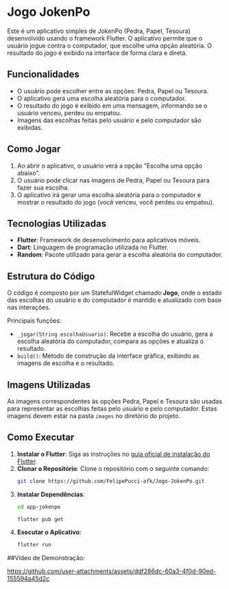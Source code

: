# Jogo JokenPo

Este é um aplicativo simples de JokenPo (Pedra, Papel, Tesoura) desenvolvido usando o framework Flutter. O aplicativo permite que o usuário jogue contra o computador, que escolhe uma opção aleatória. O resultado do jogo é exibido na interface de forma clara e direta.

## Funcionalidades
- O usuário pode escolher entre as opções: Pedra, Papel ou Tesoura.
- O aplicativo gera uma escolha aleatória para o computador.
- O resultado do jogo é exibido em uma mensagem, informando se o usuário venceu, perdeu ou empatou.
- Imagens das escolhas feitas pelo usuário e pelo computador são exibidas.

## Como Jogar
1. Ao abrir o aplicativo, o usuário verá a opção "Escolha uma opção abaixo".
2. O usuário pode clicar nas imagens de Pedra, Papel ou Tesoura para fazer sua escolha.
3. O aplicativo irá gerar uma escolha aleatória para o computador e mostrar o resultado do jogo (você venceu, você perdeu ou empatou).

## Tecnologias Utilizadas
- **Flutter**: Framework de desenvolvimento para aplicativos móveis.
- **Dart**: Linguagem de programação utilizada no Flutter.
- **Random**: Pacote utilizado para gerar a escolha aleatória do computador.

## Estrutura do Código
O código é composto por um StatefulWidget chamado **Jogo**, onde o estado das escolhas do usuário e do computador é mantido e atualizado com base nas interações.

Principais funções:
- `_jogar(String escolhaUsuario)`: Recebe a escolha do usuário, gera a escolha aleatória do computador, compara as opções e atualiza o resultado.
- `build()`: Método de construção da interface gráfica, exibindo as imagens de escolha e o resultado.

## Imagens Utilizadas
As imagens correspondentes às opções Pedra, Papel e Tesoura são usadas para representar as escolhas feitas pelo usuário e pelo computador. Estas imagens devem estar na pasta `images` no diretório do projeto.




## Como Executar
1. **Instalar o Flutter**: Siga as instruções no [guia oficial de instalação do Flutter](https://flutter.dev/docs/get-started/install).
2. **Clonar o Repositório**: Clone o repositório com o seguinte comando:
   ```bash
   git clone https://github.com/FelipePucci-afk/Jogo-JokenPo.git

3. **Instalar Dependências**:
   ```bash
   cd app-jokenpo
   
   flutter pub get

4. **Executar o Aplicativo**:
   ```bash
   flutter run

  ##Vídeo de Demonstração: 
  

https://github.com/user-attachments/assets/ddf286dc-60a3-4f0d-90ed-155594a45d2c





